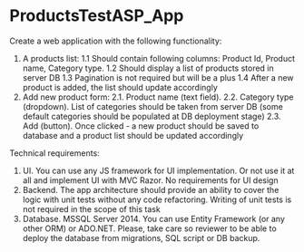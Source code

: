 # ProductsTestASP_App
Create a web application with the following functionality:
1. A products list:
1.1 Should contain following columns: Product Id, Product name, Category type.
1.2 Should display a list of products stored in server DB
1.3 Pagination is not required but will be a plus
1.4 After a new product is added, the list should update accordingly
2. Add new product form:
2.1. Product name (text field).
2.2. Category type (dropdown). List of categories should be taken from server DB (some default categories should be populated at DB deployment stage)
2.3. Add (button). Once clicked - a new product should be saved to database and a product list should be updated accordingly

Technical requirements:
1. UI. You can use any JS framework for UI implementation. Or not use it at all and implement UI with MVC Razor. No requirements for UI design
2. Backend. The app architecture should provide an ability to cover the logic with unit tests without any code refactoring. Writing of unit tests is not required in the scope of this task
3. Database. MSSQL Server 2014. You can use Entity Framework (or any other ORM) or ADO.NET. Please, take care so reviewer to be able to deploy the database from migrations, SQL script or DB backup.
